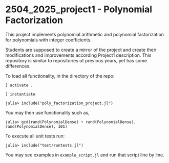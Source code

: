 # 2504_2025_project1 - Polynomial Factorization

This project implements polynomial arithmetic and polynomial factorization for polynomials with integer coefficients.

Students are supposed to create a mirror of the project and create their modifications and improvements according Project1 description. This repository is similar to repositories of previous years, yet has some differences.

To load all functionality, in the directory of the repo:

```
] activate .
```

```
] instantiate
```

```
julia> include("poly_factorization_project.jl")
```

You may then use functionality such as,

```
julia> gcd(rand(PolynomialDense) + rand(PolynomialDense), rand(PolynomialDense), 101)
```

To execute all unit tests run:

```
julia> include("test/runtests.jl")
```

You may see examples in `example_script.jl` and run that script line by line.
